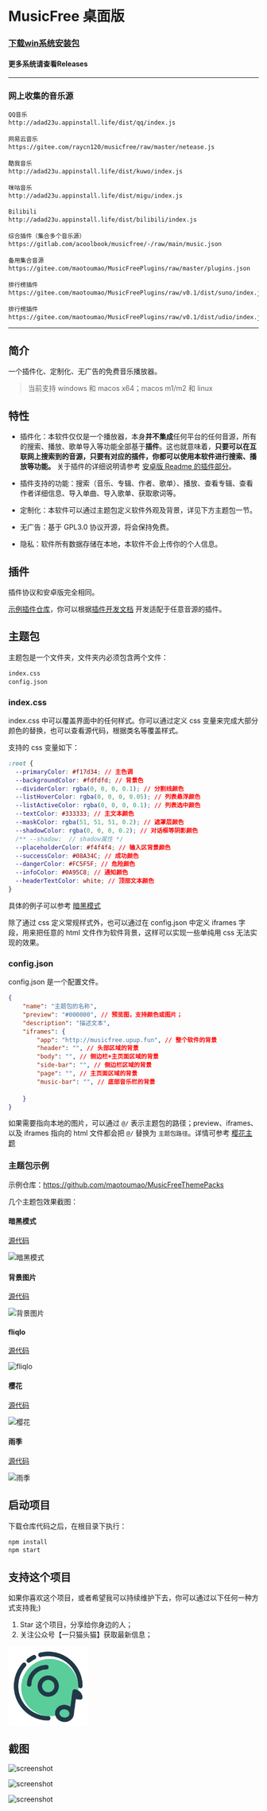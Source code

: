 # MusicFree 桌面版

### [下载win系统安装包](https://github.com/sky22333/MusicFreeDesktop/releases/tag/v0.0.5-legacy)

#### 更多系统请查看Releases
---

### 网上收集的音乐源
```
QQ音乐
http://adad23u.appinstall.life/dist/qq/index.js

网易云音乐
https://gitee.com/raycn120/musicfree/raw/master/netease.js

酷我音乐
http://adad23u.appinstall.life/dist/kuwo/index.js

咪咕音乐
http://adad23u.appinstall.life/dist/migu/index.js

Bilibili
http://adad23u.appinstall.life/dist/bilibili/index.js

综合插件（集合多个音乐源）
https://gitlab.com/acoolbook/musicfree/-/raw/main/music.json

备用集合音源
https://gitee.com/maotoumao/MusicFreePlugins/raw/master/plugins.json

排行榜插件
https://gitee.com/maotoumao/MusicFreePlugins/raw/v0.1/dist/suno/index.js

排行榜插件
https://gitee.com/maotoumao/MusicFreePlugins/raw/v0.1/dist/udio/index.js
```
---

## 简介

一个插件化、定制化、无广告的免费音乐播放器。
> 当前支持 windows 和 macos x64；macos m1/m2 和 linux 


## 特性

- 插件化：本软件仅仅是一个播放器，本身**并不集成**任何平台的任何音源，所有的搜索、播放、歌单导入等功能全部基于**插件**。这也就意味着，**只要可以在互联网上搜索到的音源，只要有对应的插件，你都可以使用本软件进行搜索、播放等功能。** 关于插件的详细说明请参考 [安卓版 Readme 的插件部分](https://github.com/maotoumao/MusicFree#%E6%8F%92%E4%BB%B6)。

- 插件支持的功能：搜索（音乐、专辑、作者、歌单）、播放、查看专辑、查看作者详细信息、导入单曲、导入歌单、获取歌词等。

- 定制化：本软件可以通过主题包定义软件外观及背景，详见下方主题包一节。

- 无广告：基于 GPL3.0 协议开源，将会保持免费。

- 隐私：软件所有数据存储在本地，本软件不会上传你的个人信息。

## 插件

插件协议和安卓版完全相同。

[示例插件仓库](https://github.com/maotoumao/MusicFreePlugins)，你可以根据[插件开发文档](http://musicfree.upup.fun/docs/tutorial-plugin/intro/) 开发适配于任意音源的插件。

## 主题包

主题包是一个文件夹，文件夹内必须包含两个文件：

```bash
index.css
config.json
```

### index.css

index.css 中可以覆盖界面中的任何样式。你可以通过定义 css 变量来完成大部分颜色的替换，也可以查看源代码，根据类名等覆盖样式。

支持的 css 变量如下：

``` css
:root {
  --primaryColor: #f17d34; // 主色调
  --backgroundColor: #fdfdfd; // 背景色
  --dividerColor: rgba(0, 0, 0, 0.1); // 分割线颜色
  --listHoverColor: rgba(0, 0, 0, 0.05); // 列表悬浮颜色
  --listActiveColor: rgba(0, 0, 0, 0.1); // 列表选中颜色
  --textColor: #333333; // 主文本颜色
  --maskColor: rgba(51, 51, 51, 0.2); // 遮罩层颜色
  --shadowColor: rgba(0, 0, 0, 0.2); // 对话框等阴影颜色
  /** --shadow:  // shadow属性 */
  --placeholderColor: #f4f4f4; // 输入区背景颜色
  --successColor: #08A34C; // 成功颜色
  --dangerColor: #FC5F5F; // 危险颜色
  --infoColor: #0A95C8; // 通知颜色
  --headerTextColor: white; // 顶部文本颜色
}
```

具体的例子可以参考 [暗黑模式](https://github.com/maotoumao/MusicFreeThemePacks/blob/master/darkmode/index.css)

除了通过 css 定义常规样式外，也可以通过在 config.json 中定义 iframes 字段，用来把任意的 html 文件作为软件背景，这样可以实现一些单纯用 css 无法实现的效果。

### config.json

config.json 是一个配置文件。

```json
{
    "name": "主题包的名称",
    "preview": "#000000", // 预览图，支持颜色或图片；
    "description": "描述文本",
    "iframes": {
        "app": "http://musicfree.upup.fun", // 整个软件的背景
        "header": "", // 头部区域的背景
        "body": "", // 侧边栏+主页面区域的背景
        "side-bar": "", // 侧边栏区域的背景
        "page": "", // 主页面区域的背景
        "music-bar": "", // 底部音乐栏的背景

    }
}
```

如果需要指向本地的图片，可以通过 ```@/``` 表示主题包的路径；preview、iframes、以及 iframes 指向的 html 文件都会把 ```@/``` 替换为 ```主题包路径```。详情可参考 [樱花主题](https://github.com/maotoumao/MusicFreeThemePacks/tree/master/sakura)

### 主题包示例

示例仓库：https://github.com/maotoumao/MusicFreeThemePacks

几个主题包效果截图：

#### 暗黑模式
[源代码](https://github.com/maotoumao/MusicFreeThemePacks/tree/master/darkmode)

![暗黑模式](./.imgs/darkmode.png)

#### 背景图片
[源代码](https://github.com/maotoumao/MusicFreeThemePacks/tree/master/night-star)

![背景图片](./.imgs/night-star.png)

#### fliqlo
[源代码](https://github.com/maotoumao/MusicFreeThemePacks/tree/master/fliqlo)

![fliqlo](./.imgs/fliqlo.gif)

#### 樱花
[源代码](https://github.com/maotoumao/MusicFreeThemePacks/tree/master/sakura)

![樱花](./.imgs/sakura.gif)

#### 雨季
[源代码](https://github.com/maotoumao/MusicFreeThemePacks/tree/master/rainy-season)

![雨季](./.imgs/rainy-season.gif)

## 启动项目

下载仓库代码之后，在根目录下执行：

```bash
npm install
npm start
```

## 支持这个项目

如果你喜欢这个项目，或者希望我可以持续维护下去，你可以通过以下任何一种方式支持我;)

1. Star 这个项目，分享给你身边的人；
2. 关注公众号【一只猫头猫】获取最新信息；

<img src="./src/assets/imgs/wechat_channel.jpg" height="160px" title="微信公众号" style="display:inherit;"/>

## 截图

![screenshot](./.imgs/screenshot.png)

![screenshot](./.imgs/screenshot1.png)

![screenshot](./.imgs/screenshot2.png)
